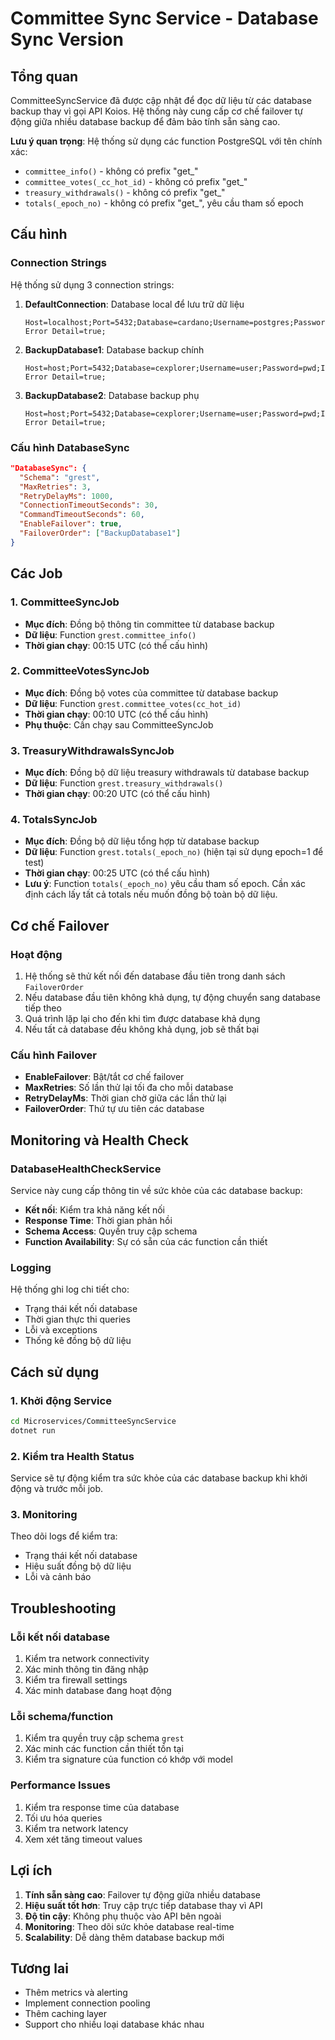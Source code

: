 # Committee Sync Service - Database Sync Version

## Tổng quan

CommitteeSyncService đã được cập nhật để đọc dữ liệu từ các database backup thay vì gọi API Koios. Hệ thống này cung cấp cơ chế failover tự động giữa nhiều database backup để đảm bảo tính sẵn sàng cao.

**Lưu ý quan trọng**: Hệ thống sử dụng các function PostgreSQL với tên chính xác:
- `committee_info()` - không có prefix "get_"
- `committee_votes(_cc_hot_id)` - không có prefix "get_"
- `treasury_withdrawals()` - không có prefix "get_"
- `totals(_epoch_no)` - không có prefix "get_", yêu cầu tham số epoch

## Cấu hình

### Connection Strings

Hệ thống sử dụng 3 connection strings:

1. **DefaultConnection**: Database local để lưu trữ dữ liệu
   ```
   Host=localhost;Port=5432;Database=cardano;Username=postgres;Password=Cardan0@098;Include Error Detail=true;
   ```

2. **BackupDatabase1**: Database backup chính
   ```
   Host=host;Port=5432;Database=cexplorer;Username=user;Password=pwd;Include Error Detail=true;
   ```

3. **BackupDatabase2**: Database backup phụ
   ```
   Host=host;Port=5432;Database=cexplorer;Username=user;Password=pwd;Include Error Detail=true;
   ```

### Cấu hình DatabaseSync

```json
"DatabaseSync": {
  "Schema": "grest",
  "MaxRetries": 3,
  "RetryDelayMs": 1000,
  "ConnectionTimeoutSeconds": 30,
  "CommandTimeoutSeconds": 60,
  "EnableFailover": true,
  "FailoverOrder": ["BackupDatabase1"]
}
```

## Các Job

### 1. CommitteeSyncJob
- **Mục đích**: Đồng bộ thông tin committee từ database backup
- **Dữ liệu**: Function `grest.committee_info()`
- **Thời gian chạy**: 00:15 UTC (có thể cấu hình)

### 2. CommitteeVotesSyncJob
- **Mục đích**: Đồng bộ votes của committee từ database backup
- **Dữ liệu**: Function `grest.committee_votes(cc_hot_id)`
- **Thời gian chạy**: 00:10 UTC (có thể cấu hình)
- **Phụ thuộc**: Cần chạy sau CommitteeSyncJob

### 3. TreasuryWithdrawalsSyncJob
- **Mục đích**: Đồng bộ dữ liệu treasury withdrawals từ database backup
- **Dữ liệu**: Function `grest.treasury_withdrawals()`
- **Thời gian chạy**: 00:20 UTC (có thể cấu hình)

### 4. TotalsSyncJob
- **Mục đích**: Đồng bộ dữ liệu tổng hợp từ database backup
- **Dữ liệu**: Function `grest.totals(_epoch_no)` (hiện tại sử dụng epoch=1 để test)
- **Thời gian chạy**: 00:25 UTC (có thể cấu hình)
- **Lưu ý**: Function `totals(_epoch_no)` yêu cầu tham số epoch. Cần xác định cách lấy tất cả totals nếu muốn đồng bộ toàn bộ dữ liệu.

## Cơ chế Failover

### Hoạt động
1. Hệ thống sẽ thử kết nối đến database đầu tiên trong danh sách `FailoverOrder`
2. Nếu database đầu tiên không khả dụng, tự động chuyển sang database tiếp theo
3. Quá trình lặp lại cho đến khi tìm được database khả dụng
4. Nếu tất cả database đều không khả dụng, job sẽ thất bại

### Cấu hình Failover
- **EnableFailover**: Bật/tắt cơ chế failover
- **MaxRetries**: Số lần thử lại tối đa cho mỗi database
- **RetryDelayMs**: Thời gian chờ giữa các lần thử lại
- **FailoverOrder**: Thứ tự ưu tiên các database

## Monitoring và Health Check

### DatabaseHealthCheckService
Service này cung cấp thông tin về sức khỏe của các database backup:

- **Kết nối**: Kiểm tra khả năng kết nối
- **Response Time**: Thời gian phản hồi
- **Schema Access**: Quyền truy cập schema
- **Function Availability**: Sự có sẵn của các function cần thiết

### Logging
Hệ thống ghi log chi tiết cho:
- Trạng thái kết nối database
- Thời gian thực thi queries
- Lỗi và exceptions
- Thống kê đồng bộ dữ liệu

## Cách sử dụng

### 1. Khởi động Service
```bash
cd Microservices/CommitteeSyncService
dotnet run
```

### 2. Kiểm tra Health Status
Service sẽ tự động kiểm tra sức khỏe của các database backup khi khởi động và trước mỗi job.

### 3. Monitoring
Theo dõi logs để kiểm tra:
- Trạng thái kết nối database
- Hiệu suất đồng bộ dữ liệu
- Lỗi và cảnh báo

## Troubleshooting

### Lỗi kết nối database
1. Kiểm tra network connectivity
2. Xác minh thông tin đăng nhập
3. Kiểm tra firewall settings
4. Xác minh database đang hoạt động

### Lỗi schema/function
1. Kiểm tra quyền truy cập schema `grest`
2. Xác minh các function cần thiết tồn tại
3. Kiểm tra signature của function có khớp với model

### Performance Issues
1. Kiểm tra response time của database
2. Tối ưu hóa queries
3. Kiểm tra network latency
4. Xem xét tăng timeout values

## Lợi ích

1. **Tính sẵn sàng cao**: Failover tự động giữa nhiều database
2. **Hiệu suất tốt hơn**: Truy cập trực tiếp database thay vì API
3. **Độ tin cậy**: Không phụ thuộc vào API bên ngoài
4. **Monitoring**: Theo dõi sức khỏe database real-time
5. **Scalability**: Dễ dàng thêm database backup mới

## Tương lai

- Thêm metrics và alerting
- Implement connection pooling
- Thêm caching layer
- Support cho nhiều loại database khác nhau
